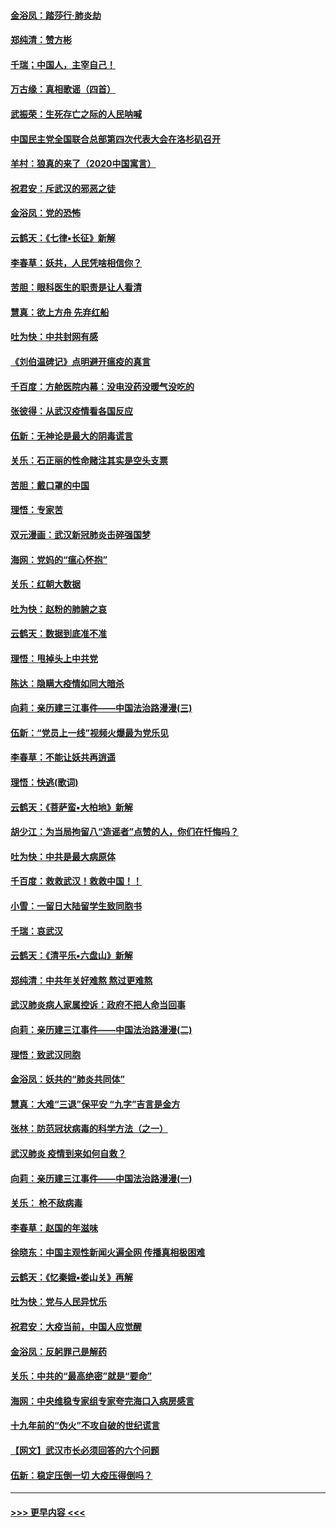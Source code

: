 #### [金浴凤：踏莎行‧肺炎劫](../pages/nsc993/n11858227.md?t=02102011) 
#### [郑纯清：赞方彬](../pages/nsc993/n11856803.md?t=02102011) 
#### [千瑞；中国人，主宰自己！](../pages/nsc993/n11856793.md?t=02102011) 
#### [万古缘：真相歌谣（四首）](../pages/nsc993/n11856263.md?t=02102011) 
#### [武振荣：生死存亡之际的人民呐喊](../pages/nsc993/n11856256.md?t=02102011) 
#### [中国民主党全国联合总部第四次代表大会在洛杉矶召开](../pages/nsc993/n11856344.md?t=02102011) 
#### [羊村：狼真的来了（2020中国寓言）](../pages/nsc993/n11856229.md?t=02102011) 
#### [祝君安：斥武汉的邪恶之徒](../pages/nsc993/n11855861.md?t=02102011) 
#### [金浴凤：党的恐怖](../pages/nsc993/n11855849.md?t=02102011) 
#### [云鹤天：《七律▪长征》新解](../pages/nsc993/n11855479.md?t=02102011) 
#### [李春草：妖共，人民凭啥相信你？](../pages/nsc993/n11855196.md?t=02102011) 
#### [苦胆：眼科医生的职责是让人看清](../pages/nsc993/n11853840.md?t=02102011) 
#### [慧真：欲上方舟 先弃红船](../pages/nsc993/n11853483.md?t=02102011) 
#### [吐为快：中共封网有感](../pages/nsc993/n11852575.md?t=02102011) 
#### [《刘伯温碑记》点明避开瘟疫的真言](../pages/nsc993/n11852128.md?t=02102011) 
#### [千百度：方舱医院内幕：没电没药没暖气没吃的](../pages/nsc993/n11850211.md?t=02102011) 
#### [张彼得：从武汉疫情看各国反应](../pages/nsc993/n11850102.md?t=02102011) 
#### [伍新：无神论是最大的阴毒谎言](../pages/nsc993/n11846129.md?t=02102011) 
#### [关乐：石正丽的性命赌注其实是空头支票](../pages/nsc993/n11846109.md?t=02102011) 
#### [苦胆：戴口罩的中国](../pages/nsc993/n11845576.md?t=02102011) 
#### [理悟：专家苦](../pages/nsc993/n11845564.md?t=02102011) 
#### [双元漫画：武汉新冠肺炎击碎强国梦](../pages/nsc993/n11843320.md?t=02102011) 
#### [海网：党妈的“瘟心怀抱”](../pages/nsc993/n11840740.md?t=02102011) 
#### [关乐：红朝大数据](../pages/nsc993/n11840675.md?t=02102011) 
#### [吐为快：赵粉的肺腑之哀](../pages/nsc993/n11840618.md?t=02102011) 
#### [云鹤天：数据到底准不准](../pages/nsc993/n11840325.md?t=02102011) 
#### [理悟：甩掉头上中共党](../pages/nsc993/n11838826.md?t=02102011) 
#### [陈达：隐瞒大疫情如同大暗杀](../pages/nsc993/n11838771.md?t=02102011) 
#### [向莉：亲历建三江事件——中国法治路漫漫(三)](../pages/nsc993/n11831825.md?t=02102011) 
#### [伍新：“党员上一线”视频火爆最为党乐见](../pages/nsc993/n11838200.md?t=02102011) 
#### [李春草：不能让妖共再逍遥](../pages/nsc993/n11838102.md?t=02102011) 
#### [理悟：快逃(歌词)](../pages/nsc993/n11838083.md?t=02102011) 
#### [云鹤天：《菩萨蛮▪大柏地》新解](../pages/nsc993/n11838059.md?t=02102011) 
#### [胡少江：为当局拘留八“造谣者”点赞的人，你们在忏悔吗？](../pages/nsc993/n11836801.md?t=02102011) 
#### [吐为快：中共是最大病原体](../pages/nsc993/n11836748.md?t=02102011) 
#### [千百度：救救武汉！救救中国！！](../pages/nsc993/n11836145.md?t=02102011) 
#### [小雪：一留日大陆留学生致同胞书](../pages/nsc993/n11834624.md?t=02102011) 
#### [千瑞：哀武汉](../pages/nsc993/n11833647.md?t=02102011) 
#### [云鹤天：《清平乐▪六盘山》新解](../pages/nsc993/n11833611.md?t=02102011) 
#### [郑纯清：中共年关好难熬 熬过更难熬](../pages/nsc993/n11833489.md?t=02102011) 
#### [武汉肺炎病人家属控诉：政府不把人命当回事](../pages/nsc993/n11833205.md?t=02102011) 
#### [向莉：亲历建三江事件——中国法治路漫漫(二)](../pages/nsc993/n11829102.md?t=02102011) 
#### [理悟：致武汉同胞](../pages/nsc993/n11831522.md?t=02102011) 
#### [金浴凤：妖共的“肺炎共同体”](../pages/nsc993/n11829448.md?t=02102011) 
#### [慧真：大难“三退”保平安 “九字”吉言是金方](../pages/nsc993/n11829501.md?t=02102011) 
#### [张林：防范冠状病毒的科学方法（之一）](../pages/nsc993/n11828618.md?t=02102011) 
#### [武汉肺炎 疫情到来如何自救？](../pages/nsc993/n11827632.md?t=02102011) 
#### [向莉：亲历建三江事件——中国法治路漫漫(一)](../pages/nsc993/n11827190.md?t=02102011) 
#### [关乐： 枪不敌病毒](../pages/nsc993/n11826746.md?t=02102011) 
#### [李春草：赵国的年滋味](../pages/nsc993/n11826321.md?t=02102011) 
#### [徐晓东：中国主观性新闻火遍全网 传播真相极困难](../pages/nsc993/n11826508.md?t=02102011) 
#### [云鹤天：《忆秦娥▪娄山关》再解](../pages/nsc993/n11824682.md?t=02102011) 
#### [吐为快：党与人民异忧乐](../pages/nsc993/n11824660.md?t=02102011) 
#### [祝君安：大疫当前，中国人应觉醒](../pages/nsc993/n11821946.md?t=02102011) 
#### [金浴凤：反躬罪己是解药](../pages/nsc993/n11820280.md?t=02102011) 
#### [关乐：中共的“最高绝密”就是“要命”](../pages/nsc993/n11816946.md?t=02102011) 
#### [海网：中央维稳专家组专家夸完海口入病房感言](../pages/nsc993/n11815138.md?t=02102011) 
#### [十九年前的“伪火”不攻自破的世纪谎言](../pages/nsc993/n11813238.md?t=02102011) 
#### [【网文】武汉市长必须回答的六个问题](../pages/nsc993/n11813848.md?t=02102011) 
#### [伍新：稳定压倒一切 大疫压得倒吗？](../pages/nsc993/n11812634.md?t=02102011) 

----
#### [ >>> 更早内容 <<< ](../indexes/nsc993-earlier.md)
